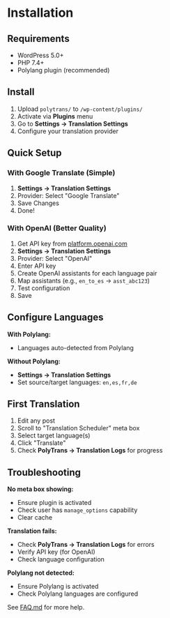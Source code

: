 # Installation

## Requirements

- WordPress 5.0+
- PHP 7.4+
- Polylang plugin (recommended)

## Install

1. Upload `polytrans/` to `/wp-content/plugins/`
2. Activate via **Plugins** menu
3. Go to **Settings → Translation Settings**
4. Configure your translation provider

## Quick Setup

### With Google Translate (Simple)
1. **Settings → Translation Settings**
2. Provider: Select "Google Translate"
3. Save Changes
4. Done!

### With OpenAI (Better Quality)
1. Get API key from [platform.openai.com](https://platform.openai.com/)
2. **Settings → Translation Settings**
3. Provider: Select "OpenAI"
4. Enter API key
5. Create OpenAI assistants for each language pair
6. Map assistants (e.g., `en_to_es` → `asst_abc123`)
7. Test configuration
8. Save

## Configure Languages

**With Polylang:**
- Languages auto-detected from Polylang

**Without Polylang:**
- **Settings → Translation Settings**
- Set source/target languages: `en,es,fr,de`

## First Translation

1. Edit any post
2. Scroll to "Translation Scheduler" meta box
3. Select target language(s)
4. Click "Translate"
5. Check **PolyTrans → Translation Logs** for progress

## Troubleshooting

**No meta box showing:**
- Ensure plugin is activated
- Check user has `manage_options` capability
- Clear cache

**Translation fails:**
- Check **PolyTrans → Translation Logs** for errors
- Verify API key (for OpenAI)
- Check language configuration

**Polylang not detected:**
- Ensure Polylang is activated
- Check Polylang languages are configured

See [FAQ.md](FAQ.md) for more help.
